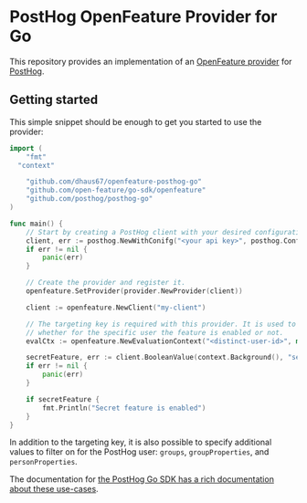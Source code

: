 # PostHog OpenFeature Provider for Go

This repository provides an implementation of an [OpenFeature provider](https://openfeature.dev/docs/reference/concepts/provider) for [PostHog](https://posthog.com/).

## Getting started

This simple snippet should be enough to get you started to use the provider:
```go
import (
 	"fmt"
  "context"

	"github.com/dhaus67/openfeature-posthog-go"
	"github.com/open-feature/go-sdk/openfeature"
	"github.com/posthog/posthog-go"
)

func main() {
	// Start by creating a PostHog client with your desired configuration.
	client, err := posthog.NewWithConifg("<your api key>", posthog.Config{})
	if err != nil {
		panic(err)
	}

	// Create the provider and register it.
	openfeature.SetProvider(provider.NewProvider(client))

	client := openfeature.NewClient("my-client")

	// The targeting key is required with this provider. It is used to evaluate with PostHog
	// whether for the specific user the feature is enabled or not.
	evalCtx := openfeature.NewEvaluationContext("<distinct-user-id>", map[string]interface{}{})

	secretFeature, err := client.BooleanValue(context.Background(), "secret", false, evalCtx)
	if err != nil {
		panic(err)
	}

	if secretFeature {
		fmt.Println("Secret feature is enabled")
	}
}
```

In addition to the targeting key, it is also possible to specify additional values to filter on
for the PostHog user: `groups`, `groupProperties`, and `personProperties`.

The documentation for [the PostHog Go SDK has a rich documentation about these use-cases](https://posthog.com/docs/libraries/go#advanced-overriding-server-properties).
